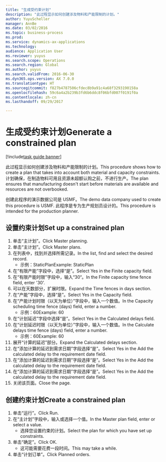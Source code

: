 ```yaml
--- 
title: "生成受约束计划"
description: "此过程显示如何创建涉及物料和产能限制的计划。"
author: YuyuScheller
manager: AnnBe
ms.date: 03/02/2016
ms.topic: business-process
ms.prod: 
ms.service: dynamics-ax-applications
ms.technology: 
audience: Application User
ms.reviewer: yuyus
ms.search.scope: Operations
ms.search.region: Global
ms.author: yuyus
ms.search.validFrom: 2016-06-30
ms.dyn365.ops.version: AX 7.0.0
ms.translationtype: HT
ms.sourcegitcommit: f827b4787506cfdec8b9a91c4a68f3293190158a
ms.openlocfilehash: 59c6a4a2b239b3fd6b6ddc8f06bfd007f0191f0a
ms.contentlocale: zh-cn
ms.lasthandoff: 09/29/2017

---
```

# <a name="generate-a-constrained-plan"></a><span data-ttu-id="aa11a-103">生成受约束计划</span><span class="sxs-lookup"><span data-stu-id="aa11a-103">Generate a constrained plan</span></span>

[!include[task guide banner](../../includes/task-guide-banner.md)]

<span data-ttu-id="aa11a-104">此过程显示如何创建涉及物料和产能限制的计划。</span><span class="sxs-lookup"><span data-stu-id="aa11a-104">This procedure shows how to create a plan that takes into account both material and capacity constraints.</span></span> <span data-ttu-id="aa11a-105">计划确保，在制造物料可用且资源未超额认购之前，不进行生产。</span><span class="sxs-lookup"><span data-stu-id="aa11a-105">The plan ensures that manufacturing doesn't start before materials are available and resources are not overbooked.</span></span> 

<span data-ttu-id="aa11a-106">创建此程序的演示数据公司是 USMF。</span><span class="sxs-lookup"><span data-stu-id="aa11a-106">The demo data company used to create this procedure is USMF.</span></span> <span data-ttu-id="aa11a-107">此程序是专为生产规划员设计的。</span><span class="sxs-lookup"><span data-stu-id="aa11a-107">This procedure is intended for the production planner.</span></span>


## <a name="set-up-a-constrained-plan"></a><span data-ttu-id="aa11a-108">设置约束计划</span><span class="sxs-lookup"><span data-stu-id="aa11a-108">Set up a constrained plan</span></span>
1. <span data-ttu-id="aa11a-109">单击“主计划”。</span><span class="sxs-lookup"><span data-stu-id="aa11a-109">Click Master planning.</span></span>
2. <span data-ttu-id="aa11a-110">单击“主计划”。</span><span class="sxs-lookup"><span data-stu-id="aa11a-110">Click Master plans.</span></span>
3. <span data-ttu-id="aa11a-111">在列表中，找到并选择所需记录。</span><span class="sxs-lookup"><span data-stu-id="aa11a-111">In the list, find and select the desired record.</span></span>
    * <span data-ttu-id="aa11a-112">示例：StaticPlan</span><span class="sxs-lookup"><span data-stu-id="aa11a-112">Example: StaticPlan</span></span>  
4. <span data-ttu-id="aa11a-113">在“有限产能”字段中，选择“是”。</span><span class="sxs-lookup"><span data-stu-id="aa11a-113">Select Yes in the Finite capacity field.</span></span>
5. <span data-ttu-id="aa11a-114">在“有限产能时限”字段中，输入“30“。</span><span class="sxs-lookup"><span data-stu-id="aa11a-114">In the Finite capacity time fence field, enter '30'.</span></span>
6. <span data-ttu-id="aa11a-115">可以在天数部分，扩展时限。</span><span class="sxs-lookup"><span data-stu-id="aa11a-115">Expand the Time fences in days section.</span></span>
7. <span data-ttu-id="aa11a-116">在“产能”字段中，选择“是”。</span><span class="sxs-lookup"><span data-stu-id="aa11a-116">Select Yes in the Capacity field.</span></span>
8. <span data-ttu-id="aa11a-117">在“产能计划时限（以天为单位）”字段中，输入一个数值。</span><span class="sxs-lookup"><span data-stu-id="aa11a-117">In the Capacity scheduling time fence (days) field, enter a number.</span></span>
    * <span data-ttu-id="aa11a-118">示例：60</span><span class="sxs-lookup"><span data-stu-id="aa11a-118">Example: 60</span></span>  
9. <span data-ttu-id="aa11a-119">在“计划延迟”字段中选择“是”。</span><span class="sxs-lookup"><span data-stu-id="aa11a-119">Select Yes in the Calculated delays field.</span></span>
10. <span data-ttu-id="aa11a-120">在“计划延迟时限（以天为单位）”字段中，输入一个数值。</span><span class="sxs-lookup"><span data-stu-id="aa11a-120">In the Calculate delays time fence (days) field, enter a number.</span></span>
    * <span data-ttu-id="aa11a-121">示例：60</span><span class="sxs-lookup"><span data-stu-id="aa11a-121">Example: 60</span></span>  
11. <span data-ttu-id="aa11a-122">展开“计算的延迟”部分。</span><span class="sxs-lookup"><span data-stu-id="aa11a-122">Expand the Calculated delays section.</span></span>
12. <span data-ttu-id="aa11a-123">在“添加计算的延迟到需求日期”字段选择“是”。</span><span class="sxs-lookup"><span data-stu-id="aa11a-123">Select Yes in the Add the calculated delay to the requirement date field.</span></span>
13. <span data-ttu-id="aa11a-124">在“添加计算的延迟到需求日期”字段选择“是”。</span><span class="sxs-lookup"><span data-stu-id="aa11a-124">Select Yes in the Add the calculated delay to the requirement date field.</span></span>
14. <span data-ttu-id="aa11a-125">在“添加计算的延迟到需求日期”字段选择“是”。</span><span class="sxs-lookup"><span data-stu-id="aa11a-125">Select Yes in the Add the calculated delay to the requirement date field.</span></span>
15. <span data-ttu-id="aa11a-126">关闭该页面。</span><span class="sxs-lookup"><span data-stu-id="aa11a-126">Close the page.</span></span>

## <a name="create-a-constrained-plan"></a><span data-ttu-id="aa11a-127">创建约束计划</span><span class="sxs-lookup"><span data-stu-id="aa11a-127">Create a constrained plan</span></span>
1. <span data-ttu-id="aa11a-128">单击“运行”。</span><span class="sxs-lookup"><span data-stu-id="aa11a-128">Click Run.</span></span>
2. <span data-ttu-id="aa11a-129">在“主计划”字段中，输入或选择一个值。</span><span class="sxs-lookup"><span data-stu-id="aa11a-129">In the Master plan field, enter or select a value.</span></span>
    * <span data-ttu-id="aa11a-130">选择您设置约束的计划。</span><span class="sxs-lookup"><span data-stu-id="aa11a-130">Select the plan for which you have set up constraints.</span></span>  
3. <span data-ttu-id="aa11a-131">单击“确定”。</span><span class="sxs-lookup"><span data-stu-id="aa11a-131">Click OK.</span></span>
    * <span data-ttu-id="aa11a-132">这可能需要花费一段时间。</span><span class="sxs-lookup"><span data-stu-id="aa11a-132">This may take a while.</span></span>  
4. <span data-ttu-id="aa11a-133">单击“计划订单”。</span><span class="sxs-lookup"><span data-stu-id="aa11a-133">Click Planned orders.</span></span>


